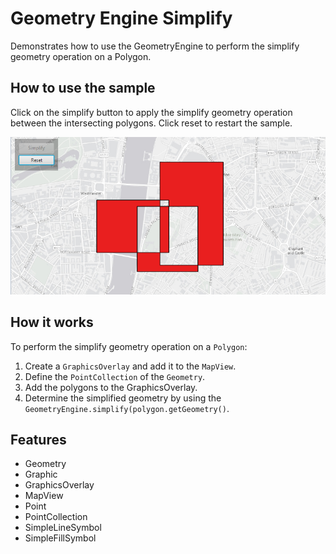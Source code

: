 <h1>Geometry Engine Simplify</h1>

<p>Demonstrates how to use the GeometryEngine to perform the simplify geometry operation on a Polygon.</p>

<h2>How to use the sample</h2>

<p>Click on the simplify button to apply the simplify geometry operation between the intersecting polygons. Click reset to restart the sample.</p>

<p><img src="GeometryEngineSimplify.png" alt="" title="" /></p>

<h2>How it works</h2>

<p>To perform the simplify geometry operation on a <code>Polygon</code>:</p>

<ol>
    <li>Create a <code>GraphicsOverlay</code> and add it to the <code>MapView</code>.</li>
    <li>Define the <code>PointCollection</code> of the <code>Geometry</code>.</li>
    <li>Add the polygons to the GraphicsOverlay.</li>
    <li>Determine the simplified geometry by using the <code>GeometryEngine.simplify(polygon.getGeometry()</code>.</li>
</ol>

<h2>Features</h2>

<ul>
    <li>Geometry</li>
    <li>Graphic</li>
    <li>GraphicsOverlay</li>
    <li>MapView</li>
    <li>Point</li>
    <li>PointCollection</li>
    <li>SimpleLineSymbol</li>
    <li>SimpleFillSymbol</li>
</ul>